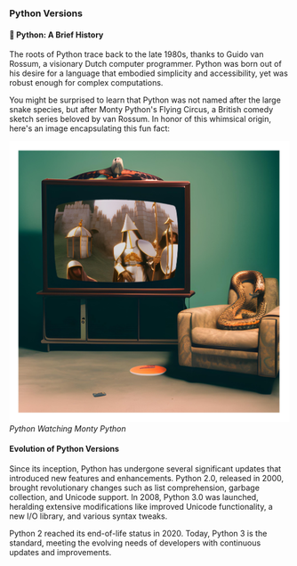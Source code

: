 ### Python Versions

#### 🐍 Python: A Brief History
The roots of Python trace back to the late 1980s, thanks to Guido van Rossum, a visionary Dutch computer programmer. Python was born out of his desire for a language that embodied simplicity and accessibility, yet was robust enough for complex computations.

You might be surprised to learn that Python was not named after the large snake species, but after Monty Python's Flying Circus, a British comedy sketch series beloved by van Rossum. In honor of this whimsical origin, here's an image encapsulating this fun fact:

![Python Watching Monty Python](./assets/PythonWatchingTV.jpg)
*Python Watching Monty Python*

#### Evolution of Python Versions
Since its inception, Python has undergone several significant updates that introduced new features and enhancements. Python 2.0, released in 2000, brought revolutionary changes such as list comprehension, garbage collection, and Unicode support. In 2008, Python 3.0 was launched, heralding extensive modifications like improved Unicode functionality, a new I/O library, and various syntax tweaks.

Python 2 reached its end-of-life status in 2020. Today, Python 3 is the standard, meeting the evolving needs of developers with continuous updates and improvements.